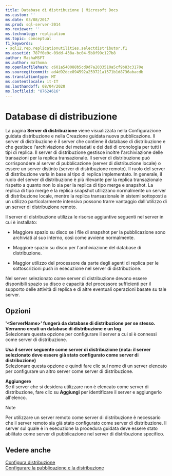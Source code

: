 ```yaml
---
title: Database di distribuzione | Microsoft Docs
ms.custom: ''
ms.date: 03/08/2017
ms.prod: sql-server-2014
ms.reviewer: ''
ms.technology: replication
ms.topic: conceptual
f1_keywords:
- sql12.rep.replicationutilities.selectdistributor.f1
ms.assetid: 787f0e9c-09dd-438a-bc04-5b8f99c127b8
author: MashaMSFT
ms.author: mathoma
ms.openlocfilehash: c601a540088b5cd9d7a2033510a5cf9b83c3170e
ms.sourcegitcommit: ad4d92dce894592a259721a1571b1d8736abacdb
ms.translationtype: MT
ms.contentlocale: it-IT
ms.lasthandoff: 08/04/2020
ms.locfileid: "87624616"
---
```

# <a name="distributor"></a>Database di distribuzione
  La pagina **Server di distribuzione** viene visualizzata nella Configurazione guidata distribuzione e nella Creazione guidata nuova pubblicazione. Il server di distribuzione è il server che contiene il database di distribuzione e che gestisce l'archiviazione dei metadati e dei dati di cronologia per tutti i tipi di replica. Il server di distribuzione gestisce inoltre l'archiviazione delle transazioni per la replica transazionale. Il server di distribuzione può corrispondere al server di pubblicazione (server di distribuzione locale) o essere un server distinto (server di distribuzione remoto). Il ruolo del server di distribuzione varia in base al tipo di replica implementato. In generale, il ruolo del server di distribuzione è più rilevante per la replica transazionale rispetto a quanto non lo sia per la replica di tipo merge e snapshot. La replica di tipo merge e la replica snapshot utilizzano normalmente un server di distribuzione locale, mentre la replica transazionale in sistemi sottoposti a un utilizzo particolarmente intensivo possono trarre vantaggio dall'utilizzo di un server di distribuzione remoto.  
  
 Il server di distribuzione utilizza le risorse aggiuntive seguenti nel server in cui è installato:  
  
-   Maggiore spazio su disco se i file di snapshot per la pubblicazione sono archiviati al suo interno, così come avviene normalmente.  
  
-   Maggiore spazio su disco per l'archiviazione del database di distribuzione.  
  
-   Maggior utilizzo del processore da parte degli agenti di replica per le sottoscrizioni push in esecuzione nel server di distribuzione.  
  
 Nel server selezionato come server di distribuzione devono essere disponibili spazio su disco e capacità del processore sufficienti per il supporto delle attività di replica e di altre eventuali operazioni basate su tale server.  
  
## <a name="options"></a>Opzioni  
 **'\<ServerName>' fungerà da database di distribuzione per se stesso. Verranno creati un database di distribuzione e un log**  
 Selezionare questa opzione per configurare il server a cui si è connessi come server di distribuzione.  
  
 **Usa il server seguente come server di distribuzione (nota: il server selezionato deve essere già stato configurato come server di distribuzione)**  
 Selezionare questa opzione e quindi fare clic sul nome di un server elencato per configurare un altro server come server di distribuzione.  
  
 **Aggiungere**  
 Se il server che si desidera utilizzare non è elencato come server di distribuzione, fare clic su **Aggiungi** per identificare il server e aggiungerlo all'elenco.  
  
> [!NOTE]  
>  Per utilizzare un server remoto come server di distribuzione è necessario che il server remoto sia già stato configurato come server di distribuzione. Il server sul quale è in esecuzione la procedura guidata deve essere stato abilitato come server di pubblicazione nel server di distribuzione specifico.  
  
## <a name="see-also"></a>Vedere anche  
 [Configura distribuzione](configure-distribution.md)   
 [Configurare la pubblicazione e la distribuzione](configure-publishing-and-distribution.md)  
  
  

